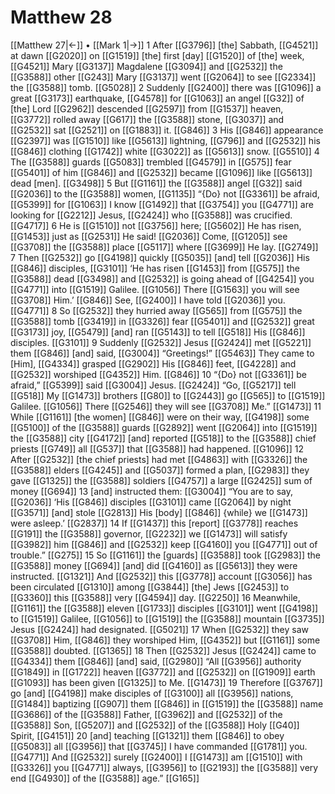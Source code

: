 # Matthew 28
[[Matthew 27|←]] • [[Mark 1|→]]
1 After [[G3796]] [the] Sabbath, [[G4521]] at dawn [[G2020]] on [[G1519]] [the] first [day] [[G1520]] of [the] week, [[G4521]] Mary [[G3137]] Magdalene [[G3094]] and [[G2532]] the [[G3588]] other [[G243]] Mary [[G3137]] went [[G2064]] to see [[G2334]] the [[G3588]] tomb. [[G5028]] 
2 Suddenly [[G2400]] there was [[G1096]] a great [[G3173]] earthquake, [[G4578]] for [[G1063]] an angel [[G32]] of [the] Lord [[G2962]] descended [[G2597]] from [[G1537]] heaven, [[G3772]] rolled away [[G617]] the [[G3588]] stone, [[G3037]] and [[G2532]] sat [[G2521]] on [[G1883]] it. [[G846]] 
3 His [[G846]] appearance [[G2397]] was [[G1510]] like [[G5613]] lightning, [[G796]] and [[G2532]] his [[G846]] clothing [[G1742]] white [[G3022]] as [[G5613]] snow. [[G5510]] 
4 The [[G3588]] guards [[G5083]] trembled [[G4579]] in [[G575]] fear [[G5401]] of him [[G846]] and [[G2532]] became [[G1096]] like [[G5613]] dead [men]. [[G3498]] 
5 But [[G1161]] the [[G3588]] angel [[G32]] said [[G2036]] to the [[G3588]] women, [[G1135]] “{Do} not [[G3361]] be afraid, [[G5399]] for [[G1063]] I know [[G1492]] that [[G3754]] you [[G4771]] are looking for [[G2212]] Jesus, [[G2424]] who [[G3588]] was crucified. [[G4717]] 
6 He is [[G1510]] not [[G3756]] here; [[G5602]] He has risen, [[G1453]] just as [[G2531]] He said! [[G2036]] Come, [[G1205]] see [[G3708]] the [[G3588]] place [[G5117]] where [[G3699]] He lay. [[G2749]] 
7 Then [[G2532]] go [[G4198]] quickly [[G5035]] [and] tell [[G2036]] His [[G846]] disciples, [[G3101]] ‘He has risen [[G1453]] from [[G575]] the [[G3588]] dead [[G3498]] and [[G2532]] is going ahead of [[G4254]] you [[G4771]] into [[G1519]] Galilee. [[G1056]] There [[G1563]] you will see [[G3708]] Him.’ [[G846]] See, [[G2400]] I have told [[G2036]] you. [[G4771]] 
8 So [[G2532]] they hurried away [[G565]] from [[G575]] the [[G3588]] tomb [[G3419]] in [[G3326]] fear [[G5401]] and [[G2532]] great [[G3173]] joy, [[G5479]] [and] ran [[G5143]] to tell [[G518]] His [[G846]] disciples. [[G3101]] 
9 Suddenly [[G2532]] Jesus [[G2424]] met [[G5221]] them [[G846]] [and] said, [[G3004]] “Greetings!” [[G5463]] They came to [Him], [[G4334]] grasped [[G2902]] His [[G846]] feet, [[G4228]] and [[G2532]] worshiped [[G4352]] Him. [[G846]] 
10 “{Do} not [[G3361]] be afraid,” [[G5399]] said [[G3004]] Jesus. [[G2424]] “Go, [[G5217]] tell [[G518]] My [[G1473]] brothers [[G80]] to [[G2443]] go [[G565]] to [[G1519]] Galilee. [[G1056]] There [[G2546]] they will see [[G3708]] Me.” [[G1473]] 
11 While [[G1161]] [the women] [[G846]] were on their way, [[G4198]] some [[G5100]] of the [[G3588]] guards [[G2892]] went [[G2064]] into [[G1519]] the [[G3588]] city [[G4172]] [and] reported [[G518]] to the [[G3588]] chief priests [[G749]] all [[G537]] that [[G3588]] had happened. [[G1096]] 
12 After [[G2532]] [the chief priests] had met [[G4863]] with [[G3326]] the [[G3588]] elders [[G4245]] and [[G5037]] formed a plan, [[G2983]] they gave [[G1325]] the [[G3588]] soldiers [[G4757]] a large [[G2425]] sum of money [[G694]] 
13 [and] instructed them: [[G3004]] “You are to say, [[G2036]] ‘His [[G846]] disciples [[G3101]] came [[G2064]] by night [[G3571]] [and] stole [[G2813]] His [body] [[G846]] {while} we [[G1473]] were asleep.’ [[G2837]] 
14 If [[G1437]] this [report] [[G3778]] reaches [[G191]] the [[G3588]] governor, [[G2232]] we [[G1473]] will satisfy [[G3982]] him [[G846]] and [[G2532]] keep [[G4160]] you [[G4771]] out of trouble.” [[G275]] 
15 So [[G1161]] the [guards] [[G3588]] took [[G2983]] the [[G3588]] money [[G694]] [and] did [[G4160]] as [[G5613]] they were instructed. [[G1321]] And [[G2532]] this [[G3778]] account [[G3056]] has been circulated [[G1310]] among [[G3844]] [the] Jews [[G2453]] to [[G3360]] this [[G3588]] very [[G4594]] day. [[G2250]] 
16 Meanwhile, [[G1161]] the [[G3588]] eleven [[G1733]] disciples [[G3101]] went [[G4198]] to [[G1519]] Galilee, [[G1056]] to [[G1519]] the [[G3588]] mountain [[G3735]] Jesus [[G2424]] had designated. [[G5021]] 
17 When [[G2532]] they saw [[G3708]] Him, [[G846]] they worshiped Him, [[G4352]] but [[G1161]] some [[G3588]] doubted. [[G1365]] 
18 Then [[G2532]] Jesus [[G2424]] came to [[G4334]] them [[G846]] [and] said, [[G2980]] “All [[G3956]] authority [[G1849]] in [[G1722]] heaven [[G3772]] and [[G2532]] on [[G1909]] earth [[G1093]] has been given [[G1325]] to Me. [[G1473]] 
19 Therefore [[G3767]] go [and] [[G4198]] make disciples of [[G3100]] all [[G3956]] nations, [[G1484]] baptizing [[G907]] them [[G846]] in [[G1519]] the [[G3588]] name [[G3686]] of the [[G3588]] Father, [[G3962]] and [[G2532]] of the [[G3588]] Son, [[G5207]] and [[G2532]] of the [[G3588]] Holy [[G40]] Spirit, [[G4151]] 
20 [and] teaching [[G1321]] them [[G846]] to obey [[G5083]] all [[G3956]] that [[G3745]] I have commanded [[G1781]] you. [[G4771]] And [[G2532]] surely [[G2400]] I [[G1473]] am [[G1510]] with [[G3326]] you [[G4771]] always, [[G3956]] to [[G2193]] the [[G3588]] very end [[G4930]] of the [[G3588]] age.” [[G165]] 
